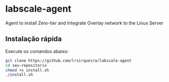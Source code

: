 # labscale-agent
Agent to install Zero-tier and Integrate Overlay network to the Linux Server

## Instalação rápida
Execute os comandos abaixo:

```bash
git clone https://github.com/lrsirqueira/labscale-agent
cd seu-repositorio
chmod +x install.sh
./install.sh
